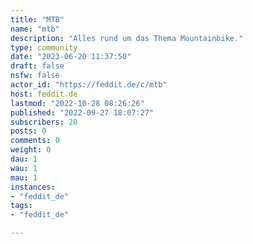 ```yaml
---
title: "MTB" 
name: "mtb"
description: "Alles rund um das Thema Mountainbike."
type: community
date: "2023-06-20 11:37:50"
draft: false
nsfw: false
actor_id: "https://feddit.de/c/mtb"
host: feddit.de
lastmod: "2022-10-28 08:26:26"
published: "2022-09-27 18:07:27"
subscribers: 20
posts: 0
comments: 0
weight: 0
dau: 1
wau: 1
mau: 1
instances:
- "feddit_de"
tags: 
- "feddit_de"

---
```

